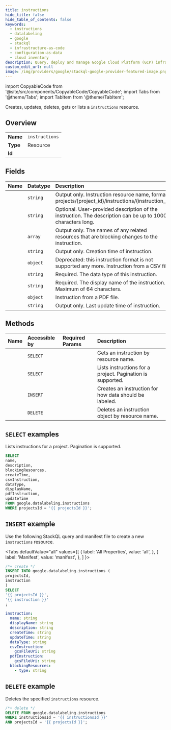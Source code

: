 ```yaml
---
title: instructions
hide_title: false
hide_table_of_contents: false
keywords:
  - instructions
  - datalabeling
  - google
  - stackql
  - infrastructure-as-code
  - configuration-as-data
  - cloud inventory
description: Query, deploy and manage Google Cloud Platform (GCP) infrastructure and resources using SQL
custom_edit_url: null
image: /img/providers/google/stackql-google-provider-featured-image.png
---
```


import CopyableCode from '@site/src/components/CopyableCode/CopyableCode';
import Tabs from '@theme/Tabs';
import TabItem from '@theme/TabItem';

Creates, updates, deletes, gets or lists a <code>instructions</code> resource.

## Overview
<table><tbody>
<tr><td><b>Name</b></td><td><code>instructions</code></td></tr>
<tr><td><b>Type</b></td><td>Resource</td></tr>
<tr><td><b>Id</b></td><td><CopyableCode code="google.datalabeling.instructions" /></td></tr>
</tbody></table>

## Fields
| Name | Datatype | Description |
|:-----|:---------|:------------|
| <CopyableCode code="name" /> | `string` | Output only. Instruction resource name, format: projects/{project_id}/instructions/{instruction_id} |
| <CopyableCode code="description" /> | `string` | Optional. User-provided description of the instruction. The description can be up to 10000 characters long. |
| <CopyableCode code="blockingResources" /> | `array` | Output only. The names of any related resources that are blocking changes to the instruction. |
| <CopyableCode code="createTime" /> | `string` | Output only. Creation time of instruction. |
| <CopyableCode code="csvInstruction" /> | `object` | Deprecated: this instruction format is not supported any more. Instruction from a CSV file. |
| <CopyableCode code="dataType" /> | `string` | Required. The data type of this instruction. |
| <CopyableCode code="displayName" /> | `string` | Required. The display name of the instruction. Maximum of 64 characters. |
| <CopyableCode code="pdfInstruction" /> | `object` | Instruction from a PDF file. |
| <CopyableCode code="updateTime" /> | `string` | Output only. Last update time of instruction. |

## Methods
| Name | Accessible by | Required Params | Description |
|:-----|:--------------|:----------------|:------------|
| <CopyableCode code="projects_instructions_get" /> | `SELECT` | <CopyableCode code="instructionsId, projectsId" /> | Gets an instruction by resource name. |
| <CopyableCode code="projects_instructions_list" /> | `SELECT` | <CopyableCode code="projectsId" /> | Lists instructions for a project. Pagination is supported. |
| <CopyableCode code="projects_instructions_create" /> | `INSERT` | <CopyableCode code="projectsId" /> | Creates an instruction for how data should be labeled. |
| <CopyableCode code="projects_instructions_delete" /> | `DELETE` | <CopyableCode code="instructionsId, projectsId" /> | Deletes an instruction object by resource name. |

## `SELECT` examples

Lists instructions for a project. Pagination is supported.

```sql
SELECT
name,
description,
blockingResources,
createTime,
csvInstruction,
dataType,
displayName,
pdfInstruction,
updateTime
FROM google.datalabeling.instructions
WHERE projectsId = '{{ projectsId }}'; 
```

## `INSERT` example

Use the following StackQL query and manifest file to create a new <code>instructions</code> resource.

<Tabs
    defaultValue="all"
    values={[
        { label: 'All Properties', value: 'all', },
        { label: 'Manifest', value: 'manifest', },
    ]
}>
<TabItem value="all">

```sql
/*+ create */
INSERT INTO google.datalabeling.instructions (
projectsId,
instruction
)
SELECT 
'{{ projectsId }}',
'{{ instruction }}'
;
```
</TabItem>
<TabItem value="manifest">

```yaml
instruction:
  name: string
  displayName: string
  description: string
  createTime: string
  updateTime: string
  dataType: string
  csvInstruction:
    gcsFileUri: string
  pdfInstruction:
    gcsFileUri: string
  blockingResources:
    - type: string

```
</TabItem>
</Tabs>

## `DELETE` example

Deletes the specified <code>instructions</code> resource.

```sql
/*+ delete */
DELETE FROM google.datalabeling.instructions
WHERE instructionsId = '{{ instructionsId }}'
AND projectsId = '{{ projectsId }}';
```
